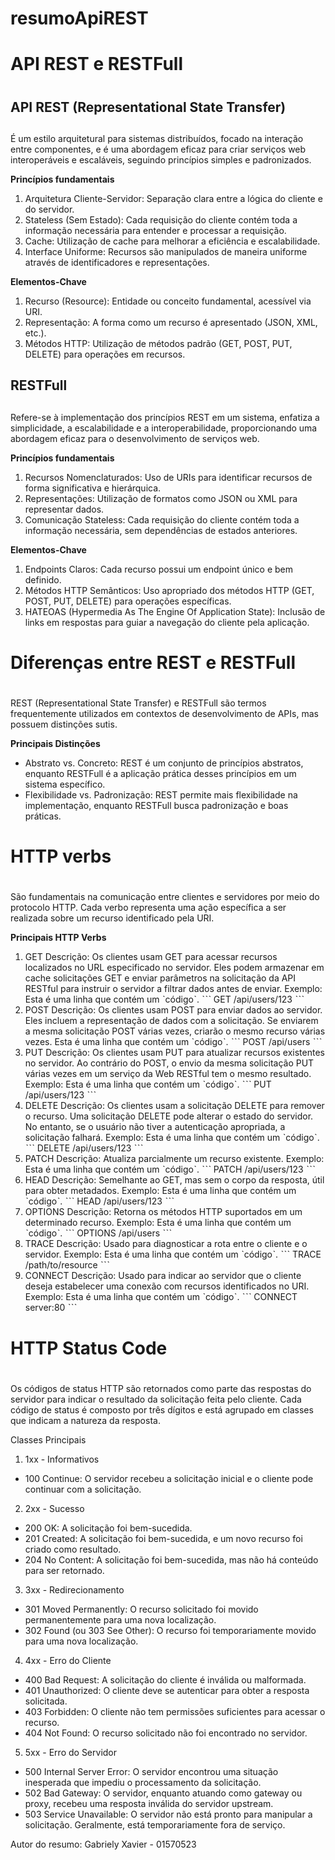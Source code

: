 # resumoApiREST

# API REST e RESTFull <h1>

## API REST (Representational State Transfer) <h2>
É um estilo arquitetural para sistemas distribuídos, focado na interação entre componentes, e é uma abordagem eficaz para criar serviços web interoperáveis e escaláveis, seguindo princípios simples e padronizados.

**Princípios fundamentais**
1. Arquitetura Cliente-Servidor: Separação clara entre a lógica do cliente e do servidor.
2. Stateless (Sem Estado): Cada requisição do cliente contém toda a informação necessária para entender e processar a requisição.
3. Cache: Utilização de cache para melhorar a eficiência e escalabilidade.
4. Interface Uniforme: Recursos são manipulados de maneira uniforme através de identificadores e representações.

**Elementos-Chave**
1. Recurso (Resource): Entidade ou conceito fundamental, acessível via URI.
2. Representação: A forma como um recurso é apresentado (JSON, XML, etc.).
3. Métodos HTTP: Utilização de métodos padrão (GET, POST, PUT, DELETE) para operações em recursos.

## RESTFull <h2>
Refere-se à implementação dos princípios REST em um sistema, enfatiza a simplicidade, a escalabilidade e a interoperabilidade, proporcionando uma abordagem eficaz para o desenvolvimento de serviços web.

**Princípios fundamentais**
1. Recursos Nomenclaturados: Uso de URIs para identificar recursos de forma significativa e hierárquica.
3. Representações: Utilização de formatos como JSON ou XML para representar dados.
4. Comunicação Stateless: Cada requisição do cliente contém toda a informação necessária, sem dependências de estados anteriores.

**Elementos-Chave**
1. Endpoints Claros: Cada recurso possui um endpoint único e bem definido.
2. Métodos HTTP Semânticos: Uso apropriado dos métodos HTTP (GET, POST, PUT, DELETE) para operações específicas.
3. HATEOAS (Hypermedia As The Engine Of Application State): Inclusão de links em respostas para guiar a navegação do cliente pela aplicação.
 
# Diferenças entre REST e RESTFull <h1>
REST (Representational State Transfer) e RESTFull são termos frequentemente utilizados em contextos de desenvolvimento de APIs, mas possuem distinções sutis.

**Principais Distinções**
* Abstrato vs. Concreto: REST é um conjunto de princípios abstratos, enquanto RESTFull é a aplicação prática desses princípios em um sistema específico.
* Flexibilidade vs. Padronização: REST permite mais flexibilidade na implementação, enquanto RESTFull busca padronização e boas práticas.



# HTTP verbs <h1>
São fundamentais na comunicação entre clientes e servidores por meio do protocolo HTTP. Cada verbo representa uma ação específica a ser realizada sobre um recurso identificado pela URI.

**Principais HTTP Verbs**
1. GET
Descrição: Os clientes usam GET para acessar recursos localizados no URL especificado no servidor. Eles podem armazenar em cache solicitações GET e enviar parâmetros na solicitação da API RESTful para instruir o servidor a filtrar dados antes de enviar.
Exemplo:
Esta é uma linha que contém um ˋcódigoˋ.
 ˋˋˋ
 GET /api/users/123
ˋˋˋ
2. POST
Descrição: Os clientes usam POST para enviar dados ao servidor. Eles incluem a representação de dados com a solicitação. Se enviarem a mesma solicitação POST várias vezes, criarão o mesmo recurso várias vezes.
Esta é uma linha que contém um ˋcódigoˋ.
 ˋˋˋ
 POST /api/users
ˋˋˋ
3. PUT
Descrição: Os clientes usam PUT para atualizar recursos existentes no servidor. Ao contrário do POST, o envio da mesma solicitação PUT várias vezes em um serviço da Web RESTful tem o mesmo resultado.
Exemplo:
Esta é uma linha que contém um ˋcódigoˋ.
 ˋˋˋ
 PUT /api/users/123
ˋˋˋ
4. DELETE
Descrição: Os clientes usam a solicitação DELETE para remover o recurso. Uma solicitação DELETE pode alterar o estado do servidor. No entanto, se o usuário não tiver a autenticação apropriada, a solicitação falhará.
Exemplo:
Esta é uma linha que contém um ˋcódigoˋ.
 ˋˋˋ
 DELETE /api/users/123
ˋˋˋ
5. PATCH
Descrição: Atualiza parcialmente um recurso existente.
Exemplo:
Esta é uma linha que contém um ˋcódigoˋ.
 ˋˋˋ
PATCH /api/users/123
ˋˋˋ
6. HEAD
Descrição: Semelhante ao GET, mas sem o corpo da resposta, útil para obter metadados.
Exemplo:
Esta é uma linha que contém um ˋcódigoˋ.
 ˋˋˋ
HEAD /api/users/123
ˋˋˋ
7. OPTIONS
Descrição: Retorna os métodos HTTP suportados em um determinado recurso.
Exemplo:
Esta é uma linha que contém um ˋcódigoˋ.
 ˋˋˋ
OPTIONS /api/users
ˋˋˋ
8. TRACE
Descrição: Usado para diagnosticar a rota entre o cliente e o servidor.
Exemplo:
Esta é uma linha que contém um ˋcódigoˋ.
 ˋˋˋ
TRACE /path/to/resource
ˋˋˋ
9. CONNECT
Descrição: Usado para indicar ao servidor que o cliente deseja estabelecer uma conexão com recursos identificados no URI.
Exemplo:
Esta é uma linha que contém um ˋcódigoˋ.
 ˋˋˋ
CONNECT server:80
ˋˋˋ


# HTTP Status Code <h1>
Os códigos de status HTTP são retornados como parte das respostas do servidor para indicar o resultado da solicitação feita pelo cliente. Cada código de status é composto por três dígitos e está agrupado em classes que indicam a natureza da resposta.

Classes Principais
1. 1xx - Informativos
* 100 Continue: O servidor recebeu a solicitação inicial e o cliente pode continuar com a solicitação.
   
2. 2xx - Sucesso
* 200 OK: A solicitação foi bem-sucedida.
* 201 Created: A solicitação foi bem-sucedida, e um novo recurso foi criado como resultado.
* 204 No Content: A solicitação foi bem-sucedida, mas não há conteúdo para ser retornado.

3. 3xx - Redirecionamento
* 301 Moved Permanently: O recurso solicitado foi movido permanentemente para uma nova localização.
* 302 Found (ou 303 See Other): O recurso foi temporariamente movido para uma nova localização.

4. 4xx - Erro do Cliente
* 400 Bad Request: A solicitação do cliente é inválida ou malformada.
* 401 Unauthorized: O cliente deve se autenticar para obter a resposta solicitada.
* 403 Forbidden: O cliente não tem permissões suficientes para acessar o recurso.
* 404 Not Found: O recurso solicitado não foi encontrado no servidor.

5. 5xx - Erro do Servidor
* 500 Internal Server Error: O servidor encontrou uma situação inesperada que impediu o processamento da solicitação.
* 502 Bad Gateway: O servidor, enquanto atuando como gateway ou proxy, recebeu uma resposta inválida do servidor upstream.
* 503 Service Unavailable: O servidor não está pronto para manipular a solicitação. Geralmente, está temporariamente fora de serviço.   

Autor do resumo: Gabriely Xavier - 01570523

